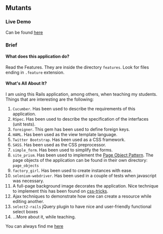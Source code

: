 ## Mutants ##

### Live Demo ###

Can be found [here](http://shielded-mesa-1223.herokuapp.com/)

### Brief ###

#### What does this application do? ####

Read the Features. They are inside the directory `features`. Look for files ending in `.feature` extension.

#### What's All About It? ####

I am using this Rails application, among others, when teaching my students. Things that are interesting are the following:

1. `Cucumber`. Has been used to describe the requirements of this application. 
2. `RSpec`. Has been used to describe the specification of the interfaces (unit tests).
3. `foreigner`. This gem has been used to define foreign keys.
4. `HAML`. Has been used as the view template language.
5. `Twitter Bootstrap`. Has been used as a CSS framework.
6. `SASS`. Has been used as the CSS preprocessor.
7. `simple_form`. Has been used to simplify the forms.
8. `site_prism`. Has been used to implement the [Page Object Pattern](http://martinfowler.com/bliki/PageObject.html). The page objects of the application can be found in their own directory: `page_objects`
9. `factory_girl`. Has been used to create instances with ease.
10. `selenium-webdriver`. Has been used in a couple of tests when javascript was necessary.
11. A full-page background image decorates the application. Nice technique to implement this has been found on [css-tricks](https://www.google.gr/url?sa=t&rct=j&q=&esrc=s&source=web&cd=1&cad=rja&uact=8&ved=0CCgQFjAA&url=http%3A%2F%2Fcss-tricks.com%2Fperfect-full-page-background-image%2F&ei=RSpmU4zWAomN7Qae8IGADg&usg=AFQjCNEhgsFuP7_T7nQ8VxEGzEt0rkktCw&bvm=bv.65788261,d.ZGU).
12. Ajax techniques to demonstrate how one can create a resource while editing another.
13. `select2-rails` jQuery plugin to have nice and user-friendly functional select boxes
13. ...More about it, while teaching.

You can always find me [here](mailto:panayotis@matsinopoulos.gr)

